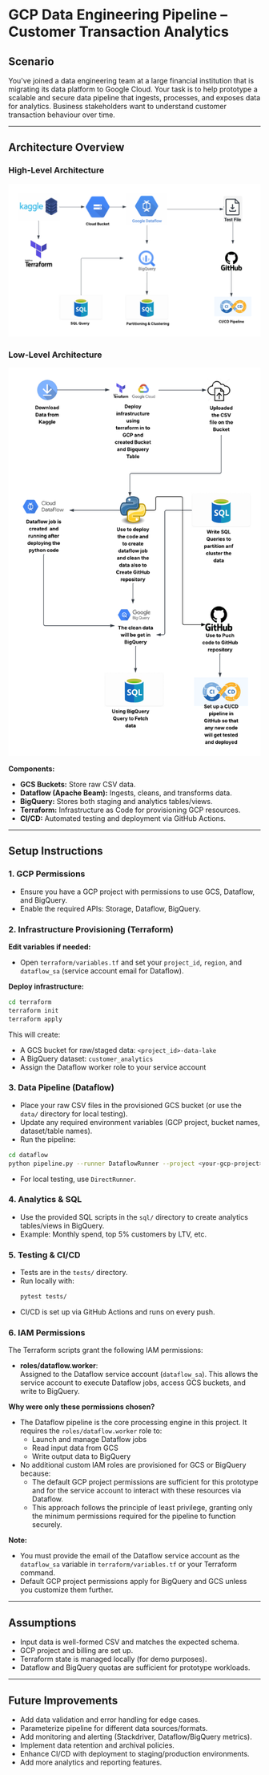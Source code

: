 # GCP Data Engineering Pipeline – Customer Transaction Analytics

## Scenario

You've joined a data engineering team at a large financial institution that is migrating its data platform to Google Cloud. Your task is to help prototype a scalable and secure data pipeline that ingests, processes, and exposes data for analytics. Business stakeholders want to understand customer transaction behaviour over time.

---

## Architecture Overview

### High-Level Architecture
![High Level Architecture](High%20Level.png)

### Low-Level Architecture
![Low Level Architecture](Low%20Level.png)

**Components:**
- **GCS Buckets:** Store raw CSV data.
- **Dataflow (Apache Beam):** Ingests, cleans, and transforms data.
- **BigQuery:** Stores both staging and analytics tables/views.
- **Terraform:** Infrastructure as Code for provisioning GCP resources.
- **CI/CD:** Automated testing and deployment via GitHub Actions.

---

## Setup Instructions

### 1. GCP Permissions
- Ensure you have a GCP project with permissions to use GCS, Dataflow, and BigQuery.
- Enable the required APIs: Storage, Dataflow, BigQuery.

### 2. Infrastructure Provisioning (Terraform)
**Edit variables if needed:**
- Open `terraform/variables.tf` and set your `project_id`, `region`, and `dataflow_sa` (service account email for Dataflow).

**Deploy infrastructure:**
```bash
cd terraform
terraform init
terraform apply
```
This will create:
- A GCS bucket for raw/staged data: `<project_id>-data-lake`
- A BigQuery dataset: `customer_analytics`
- Assign the Dataflow worker role to your service account

### 3. Data Pipeline (Dataflow)
- Place your raw CSV files in the provisioned GCS bucket (or use the `data/` directory for local testing).
- Update any required environment variables (GCP project, bucket names, dataset/table names).
- Run the pipeline:
```bash
cd dataflow
python pipeline.py --runner DataflowRunner --project <your-gcp-project> --temp_location gs://<your-bucket>/temp --region <region>
```
- For local testing, use `DirectRunner`.

### 4. Analytics & SQL
- Use the provided SQL scripts in the `sql/` directory to create analytics tables/views in BigQuery.
- Example: Monthly spend, top 5% customers by LTV, etc.

### 5. Testing & CI/CD
- Tests are in the `tests/` directory.
- Run locally with:
  ```bash
  pytest tests/
  ```
- CI/CD is set up via GitHub Actions and runs on every push.

### 6. IAM Permissions

The Terraform scripts grant the following IAM permissions:

- **roles/dataflow.worker**:  
  Assigned to the Dataflow service account (`dataflow_sa`). This allows the service account to execute Dataflow jobs, access GCS buckets, and write to BigQuery.

**Why were only these permissions chosen?**
- The Dataflow pipeline is the core processing engine in this project. It requires the `roles/dataflow.worker` role to:
  - Launch and manage Dataflow jobs
  - Read input data from GCS
  - Write output data to BigQuery
- No additional custom IAM roles are provisioned for GCS or BigQuery because:
  - The default GCP project permissions are sufficient for this prototype and for the service account to interact with these resources via Dataflow.
  - This approach follows the principle of least privilege, granting only the minimum permissions required for the pipeline to function securely.

**Note:**
- You must provide the email of the Dataflow service account as the `dataflow_sa` variable in `terraform/variables.tf` or your Terraform command.
- Default GCP project permissions apply for BigQuery and GCS unless you customize them further.

---

## Assumptions

- Input data is well-formed CSV and matches the expected schema.
- GCP project and billing are set up.
- Terraform state is managed locally (for demo purposes).
- Dataflow and BigQuery quotas are sufficient for prototype workloads.

---

## Future Improvements

- Add data validation and error handling for edge cases.
- Parameterize pipeline for different data sources/formats.
- Add monitoring and alerting (Stackdriver, Dataflow/BigQuery metrics).
- Implement data retention and archival policies.
- Enhance CI/CD with deployment to staging/production environments.
- Add more analytics and reporting features.
